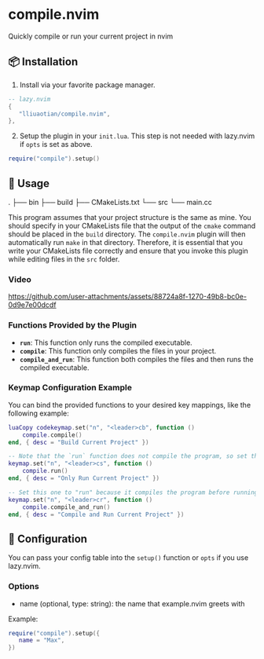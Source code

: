 # compile.nvim

Quickly compile or run your current project in nvim

## 📦 Installation

1. Install via your favorite package manager.

```lua
-- lazy.nvim
{
   "lliuaotian/compile.nvim",
},
```

2. Setup the plugin in your `init.lua`. This step is not needed with lazy.nvim if `opts` is set as above.

```lua
require("compile").setup()
```

## 🚀 Usage

.
├── bin
├── build
├── CMakeLists.txt
└── src
    └── main.cc

This program assumes that your project structure is the same as mine. You should specify in your CMakeLists file that the output of the `cmake` command should be placed in the `build` directory. The `compile.nvim` plugin will then automatically run `make` in that directory. Therefore, it is essential that you write your CMakeLists file correctly and ensure that you invoke this plugin while editing files in the `src` folder.

### Video
https://github.com/user-attachments/assets/88724a8f-1270-49b8-bc0e-0d9e7e00dcdf

### Functions Provided by the Plugin

- **`run`**: This function only runs the compiled executable.
- **`compile`**: This function only compiles the files in your project.
- **`compile_and_run`**: This function both compiles the files and then runs the compiled executable.

### Keymap Configuration Example

You can bind the provided functions to your desired key mappings, like the following example:

```lua
luaCopy codekeymap.set("n", "<leader>cb", function ()
    compile.compile()
end, { desc = "Build Current Project" })

-- Note that the `run` function does not compile the program, so set the keybinding to "start" to indicate starting the program.
keymap.set("n", "<leader>cs", function ()
    compile.run()
end, { desc = "Only Run Current Project" })

-- Set this one to "run" because it compiles the program before running it.
keymap.set("n", "<leader>cr", function ()
    compile.compile_and_run()
end, { desc = "Compile and Run Current Project" })
```

## 🔧 Configuration

You can pass your config table into the `setup()` function or `opts` if you use lazy.nvim.

### Options

- name (optional, type: string): the name that example.nvim greets with

Example:

```lua
require("compile").setup({
   name = "Max",
})
```
